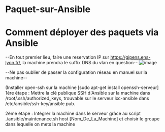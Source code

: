 # Paquet-sur-Ansible
# Comment déployer des paquets via Ansible 

--En tout premier lieu, faire une reservation IP sur https://gipens.ens-lyon.fr/, la machine prendra le suffix DNS du vlan en question--
![image](https://github.com/BilobiloIT/Paquet-sur-Ansible/assets/118860544/2cbcd1cf-3df3-4d01-b906-8f5efe4f982d)


--Ne pas oublier de passer la configuration réseau en manuel sur la machine--


(Installer open-ssh sur la machine [sudo apt-get install openssh-serveur]
1ère étape : Mettre la clé publique SSH d'Ansible sur la machine dans /root/.ssh/authorized_keys, trouvable sur le serveur lxc-ansible dans /etc/ansible/ssh-key/ansible.pub.


2ème étape : Intégrer la machine dans le serveur grâce au script ./ansible/maintenance.sh host [Nom_De_La_Machine] et choisir le groupe dans lequelle on mets la machine
